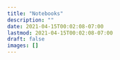 ```yaml
---
title: "Notebooks"
description: ""
date: 2021-04-15T00:02:08-07:00
lastmod: 2021-04-15T00:02:08-07:00
draft: false
images: []
---
```


<div>
<script></script>

<zero-md src="worksheet_10.md"></zero-md></div>
